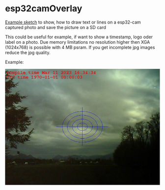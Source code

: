 # esp32camOverlay
[Example sketch](src/esp32camOverlay.ino)  to show, how to draw text or lines on a esp32-cam captured photo and save the picture on a SD card

This could be useful for example, if want to show a timestamp, logo oder label on a photo. Due memory limitations no resolution higher then XGA (1024x768) is possible with 4 MB psram. If you get incomplete jpg images reduce the jpg quality.
 
Example:

![overlay](/assets/images/overlay.jpg)

